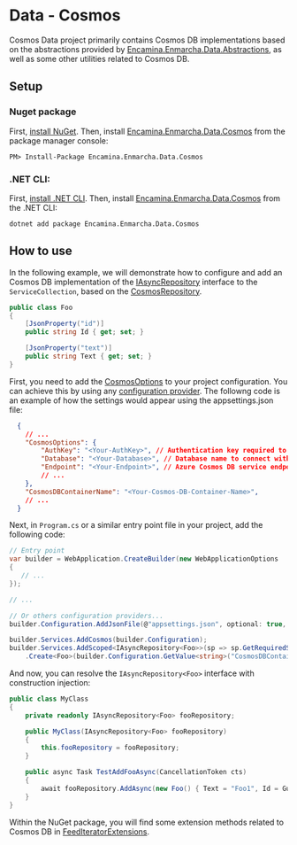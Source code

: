 ﻿# Data - Cosmos

Cosmos Data project primarily contains Cosmos DB implementations based on the abstractions provided by [Encamina.Enmarcha.Data.Abstractions](../Encamina.Enmarcha.Data.Abstractions/README.md), as well as some other utilities related to Cosmos DB.

## Setup

### Nuget package

First, [install NuGet](http://docs.nuget.org/docs/start-here/installing-nuget). Then, install [Encamina.Enmarcha.Data.Cosmos](https://www.nuget.org/packages/Encamina.Enmarcha.Data.Cosmos) from the package manager console:

    PM> Install-Package Encamina.Enmarcha.Data.Cosmos

### .NET CLI:

First, [install .NET CLI](https://learn.microsoft.com/en-us/dotnet/core/tools/). Then, install [Encamina.Enmarcha.Data.Cosmos](https://www.nuget.org/packages/Encamina.Enmarcha.Data.Cosmos) from the .NET CLI:

    dotnet add package Encamina.Enmarcha.Data.Cosmos

## How to use

In the following example, we will demonstrate how to configure and add an Cosmos DB implementation of the [IAsyncRepository](../Encamina.Enmarcha.Data.Abstractions/IAsyncRepository.cs) interface to the `ServiceCollection`, based on the [CosmosRepository](./CosmosRepository{T}.cs).

```csharp
public class Foo 
{
    [JsonProperty("id")]
    public string Id { get; set; }

    [JsonProperty("text")]
    public string Text { get; set; }
}
```

First, you need to add the [CosmosOptions](./CosmosOptions.cs) to your project configuration. You can achieve this by using any [configuration provider](https://learn.microsoft.com/en-us/dotnet/core/extensions/configuration). The followng code is an example of how the settings would appear using the appsettings.json file:

```json
  {
    // ...
    "CosmosOptions": {
        "AuthKey": "<Your-AuthKey>", // Authentication key required to connect with Azure Cosmos DB
        "Database": "<Your-Database>", // Database name to connect with Azure Cosmos DB
        "Endpoint": "<Your-Endpoint>", // Azure Cosmos DB service endpoint to use
        // ...
    },
    "CosmosDBContainerName": "<Your-Cosmos-DB-Container-Name>",
    // ...
  }
```

Next, in `Program.cs` or a similar entry point file in your project, add the following code:

```csharp
// Entry point
var builder = WebApplication.CreateBuilder(new WebApplicationOptions
{
   // ...
});

// ...

// Or others configuration providers...
builder.Configuration.AddJsonFile(@"appsettings.json", optional: true, reloadOnChange: true);  

builder.Services.AddCosmos(builder.Configuration);
builder.Services.AddScoped<IAsyncRepository<Foo>>(sp => sp.GetRequiredService<ICosmosRepositoryFactory>()
    .Create<Foo>(builder.Configuration.GetValue<string>("CosmosDBContainerName")));
```

And now, you can resolve the `IAsyncRepository<Foo>` interface with construction injection:

```csharp
public class MyClass
{
    private readonly IAsyncRepository<Foo> fooRepository;

    public MyClass(IAsyncRepository<Foo> fooRepository)
    {
        this.fooRepository = fooRepository;
    }

    public async Task TestAddFooAsync(CancellationToken cts)
    {
        await fooRepository.AddAsync(new Foo() { Text = "Foo1", Id = Guid.NewGuid().ToString()}, cts);        
    }
}
```

Within the NuGet package, you will find some extension methods related to Cosmos DB in [FeedIteratorExtensions](./Extensions/FeedIteratorExtensions.cs).